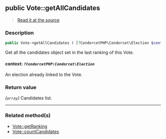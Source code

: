 ## public Vote::getAllCandidates

> [Read it at the source](https://github.com/julien-boudry/Condorcet/blob/master/src/Vote.php#L297)

### Description    

```php
public Vote->getAllCandidates ( [?CondorcetPHP\Condorcet\Election $context = null] ): array
```

Get all the candidates object set in the last ranking of this Vote.
    

#### **context:** *`?CondorcetPHP\Condorcet\Election`*   
An election already linked to the Vote.    


### Return value   

*(`array`)* Candidates list.


---------------------------------------

### Related method(s)      

* [Vote::getRanking](/Docs/ApiReferences/Vote%20Class/public%20Vote--getRanking.md)    
* [Vote::countCandidates](/Docs/ApiReferences/Vote%20Class/final%20public%20Vote--countCandidates.md)    
